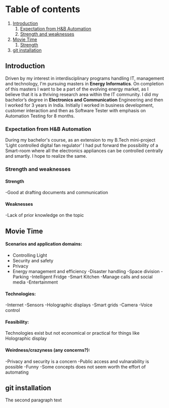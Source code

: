# Table of contents
1. [Introduction](#introduction)
    1. [Expectation from H&B Automation](#Expectation)
    2. [Strength and weaknesses](#strength)
2. [Movie Time](#movie)
    1. [Strength](#str)
3. [git installation](#git)

## Introduction <a name="introduction"></a>

Driven by my interest in interdisciplinary programs handling IT, management and technology, I'm pursuing masters in **Energy Informatics**. On completion of this masters I want to be a part of the evolving energy market, as I believe that it is a thriving research area within the IT community. 
I did my bachelor’s degree in **Electronics and Communication** Engineering and then I worked for 3 years in India. Initially I worked in business development, customer interaction and then as Software Tester with emphasis on Automation Testing for 8 months.

### Expectation from H&B Automation <a name="Expectation"></a>
During my bachelor's course, as an extension to my B.Tech mini-project ‘Light controlled digital fan regulator’ I had put forward the possibility of a Smart-room where all the electronics appliances can be controlled centrally and smartly. I hope to realize the same. 

### Strength and weaknesses <a name="strength"></a>

#### Strength
  -Good at drafting documents and communication
  
#### Weaknesses
  -Lack of prior knowledge on the topic

## Movie Time <a name="movie"></a>

#### Scenarios and application domains:
- Controlling Light
- Security and safety
- Privacy
- Energy management and efficiency
-Disaster handling
-Space division 
-Parking
-Intelligent Fridge
-Smart Kitchen
-Manage calls and social media
-Entertainment

#### Technologies:
-Internet
-Sensors
-Holographic displays
-Smart grids
-Camera
-Voice control

#### Feasibility:
Technologies exist but not economical or practical for things like Holographic display 

#### Weirdness/crazyness (any concerns?):
-Privacy and security is a concern
-Public access and vulnarability is possible
-Funny
-Some concepts does not seem worth the effort of automating


## git installation <a name="git"></a>
The second paragraph text



